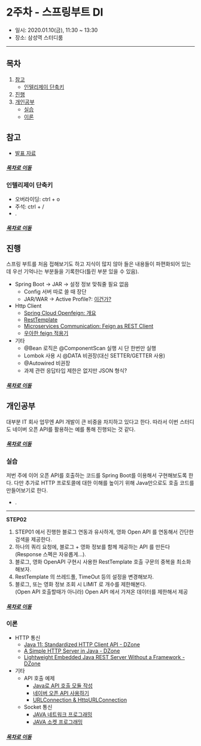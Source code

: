 2주차 - 스프링부트 DI
=====
* 일시: 2020.01.10(금), 11:30 ~ 13:30
* 장소: 삼성역 스터디룸
- - -
## 목차
1. [참고](#참고)
	* [인텔리제이 단축키](#인텔리제이-단축키)
2. [진행](#진행)
3. [개인공부](#개인공부)
	* [실습](#실습)
	* [이론](#이론)

## 참고
* [발표 자료](https://docs.google.com/presentation/d/1Eb05e4tT8LqZ_szpuk69-pjwjGXHIqtCORVVo2KxYiM/edit#slide=id.p)

##### [목차로 이동](#목차)

### 인텔리제이 단축키
* 오버라이딩: ctrl + o
* 주석: ctrl + /
* .

##### [목차로 이동](#목차)

## 진행
스프링 부트를 처음 접해보기도 하고 지식이 많지 않아 들은 내용들이 파편화되어 있는데 우선 기억나는 부분들을 기록한다(틀린 부분 있을 수 있음).

* Spring Boot → JAR → 설정 정보 맞춰줄 필요 없음
	* Config 서버 따로 쓸 때 장단
	* JAR/WAR → Active Profile?: [이건가?](https://heowc.tistory.com/38)
* Http Client
	* [Spring Cloud Openfeign: 개요](https://brunch.co.kr/@springboot/202)
	* [RestTemplate](https://hoonmaro.tistory.com/46)
	* [Microservices Communication: Feign as REST Client](https://dzone.com/articles/microservices-communication-feign-as-rest-client)
	* [우아한 feign 적용기](http://woowabros.github.io/experience/2019/05/29/feign.html)
* 기타
	* @Bean 로직은 @ComponentScan 실행 시 단 한번만 실행
	* Lombok 사용 시 @DATA 비권장(대신 SETTER/GETTER 사용)
	* @Autowired 비권장
	* 과제 관련 응답타입 제한은 없지만 JSON 형식?
	
##### [목차로 이동](#목차)

## 개인공부
대부분 IT 회사 업무엔 API 개발이 큰 비중을 차지하고 있다고 한다. 따라서 이번 스터디도 네이버 오픈 API를 활용하는 예를 통해 진행되는 것 같다.

##### [목차로 이동](#목차)

### 실습
저번 주에 이어 오픈 API를 호출하는 코드를 Spring Boot를 이용해서 구현해보도록 한다. 다만 추가로 HTTP 프로토콜에 대한 이해를 높이기 위해 Java만으로도 호출 코드를 만들어보기로 한다.

* .

- - -
**STEP02**

1. STEP01 에서 진행한 블로그 연동과 유사하게, 영화 Open API 를 연동해서 간단한 검색을 제공한다.
2. 하나의 쿼리 요청에, 블로그 + 영화 정보를 함께 제공하는 API 를 만든다(Response 스펙은 자유롭게...).
2. 블로그, 영화 OpenAPI 구현시 사용한 RestTemplate 호출 구문의 중복을 최소화 해보자.
3. RestTemplate 의 쓰레드풀, TimeOut 등의 설정을 변경해보자.
4. 블로그, 또는 영화 정보 조회 시 LIMIT 로 개수를 제한해본다.  
   (Open API 호출할때가 아니라) Open API 에서 가져온 데이터를 제한해서 제공

##### [목차로 이동](#목차)

### 이론
* HTTP 통신
	* [Java 11: Standardized HTTP Client API - DZone](https://dzone.com/articles/java-11-standardized-http-client-api)
	* [A Simple HTTP Server in Java - DZone](https://dzone.com/articles/simple-http-server-in-java)
	* [Lightweight Embedded Java REST Server Without a Framework - DZone](https://dzone.com/articles/lightweight-embedded-java-rest-server-without-a-fr)
* 기타
	* API 호출 예제
		* [Java로 API 호출 모듈 작성](http://blog.naver.com/occidere/221241789173)
		* [네이버 오픈 API 사용하기](https://blog.naver.com/rnjsrldnd123/221496605706)
		* [URLConnection & HttpURLConnection](https://goddaehee.tistory.com/161)
	* Socket 통신
		* [JAVA 네트워크 프로그래밍](https://cornswrold.tistory.com/67)
		* [JAVA 소켓 프로그래밍](https://gangzzang.tistory.com/entry/Java-%EC%86%8C%EC%BC%93-%ED%94%84%EB%A1%9C%EA%B7%B8%EB%9E%98%EB%B0%8D)

##### [목차로 이동](#목차)